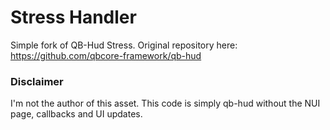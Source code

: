 # Stress Handler
Simple fork of QB-Hud Stress.
Original repository here: https://github.com/qbcore-framework/qb-hud


### Disclaimer
I'm not the author of this asset. This code is simply qb-hud without the NUI page, callbacks and UI updates.
